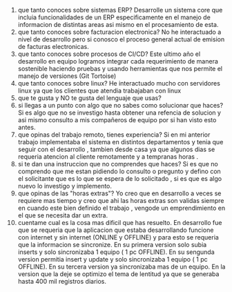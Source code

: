 1) que tanto conoces sobre sistemas ERP?
  Desarrolle un sistema core que incluia funcionalidades de un ERP especificamente en el manejo de informacion de distintas areas asi mismo en el procesamiento de esta.
2) que tanto conoces sobre facturacion electronica?
No he interactuado a nivel de desarrollo pero si conosco el proceso general actual de emision de facturas electronicas.
3) que tanto conoces sobre procesos de CI/CD?
Este ultimo año el desarrollo en equipo logramos integrar cada requerimiento de manera sostenible haciendo pruebas y usando herramientas que nos permite el manejo de versiones (Git Tortoise)
4) que tanto conoces sobre linux?
  He interactuado mucho con servidores linux ya que los clientes que atendia trabajaban con linux
5) que te gusta y NO te gusta del lenguaje que usas?
6) si llegas a un punto con algo que no sabes como solucionar que haces?
  Si es algo que no se investigo hasta obtener una refencia de solucion y asi mismo consulto a mis compañeros de equipo por si han visto esto antes.
7) que opinas del trabajo remoto, tienes experiencia?
 Si en mi anterior trabajo implementaba el sistema en distintos departamentos y tenia que seguir con el desarrollo , tambien desde casa ya que algunos dias se requeria atencion al cliente remotamente y a tempranas horas .
8) si te dan una instruccion que no comprendes que haces?
  Si es que no comprendo que me estan pidiendo lo consulto o pregunto y defino con el solicitante que es lo que se espera de lo solicitado , si es que es algo nuevo lo investigo y implemento.
9) que opinas de las "horas extras"?
  Yo creo que en desarrollo a veces se requiere mas tiempo y creo que ahi las horas extras son validas siempre en cuando este bien definido el trabajo , vengode un emprendimiento en el que se necesita dar un extra.
10) cuentame cual es la cosa mas dificil que has resuelto.
 En desarrollo fue que se requeria que la aplicacion que estaba desarrollando funcione con internet y sin internet (ONLINE y OFFLINE) y para esto se requeria que la informacion se sincronize.
 En su primera version solo subia inserts y solo sincronizaba 1 equipo ( 1 pc OFFLINE).
 En su sengunda version permitia insert y update y solo sincronizaba 1 equipo ( 1 pc OFFLINE).
 En su tercera version ya sincronizaba mas de un equipo.
 En la version que la deje se optimizo el tema de lentitud ya que se generaba hasta 400 mil registros diarios.
